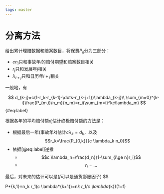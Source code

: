 ```yaml
---
tags: master
---
```


# 分离方法

给出累计理赔数据和赔案数目，将保费$P_{ij}$分为三部分：

- $cn_i$只和事故年$i$的赔付期望和赔案数目相关
- $r_j$只和发展年$j$相关
- $\lambda_{i+j}$只和日历年$i+j$相关

一般地，有

$$
d_{k-j}=c(1-r_k-r_{k-1}-\dots-r_{k-j+1})\lambda_{k-j}\\
\sum_{m=0}^{k-i}\frac{P_{m,i}/n_m}{n_m}=r_i(\sum_{m=i}^kc\lambda_m)
$${#eq:label}

根据各年的平均赔付额$d_i$估计终极赔付额的方法是：

- 根据最后一年(事故年$k$)估计$c\lambda_k=d_k$，以及$$r_k=\frac{P_{0,k}}{c \lambda_k n_0}$$
- 依据[@eq:label]逆推
  - $$c \lambda_n=\frac{d_n}{1-\sum_{i\ge n}r_i}$$
  - $$r_i=\dots$$

最后，对未来的估计可以是($f$可以是通货膨胀因子)
$$

P*{k,1}=n_k r_1(c \lambda*{k+1})=n*k r_1(c \lambda*{k})(1+f)

$$
$$

